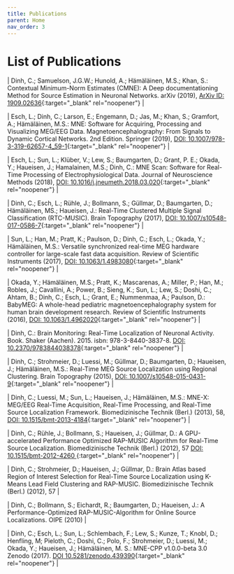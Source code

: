 ```yaml
---
title: Publications
parent: Home
nav_order: 3
---
```

# List of Publications

| Dinh, C.; Samuelson, J.G.W.; Hunold, A.; Hämäläinen, M.S.; Khan, S.: Contextual Minimum-Norm Estimates (CMNE): A Deep documentationing Method for Source Estimation in Neuronal Networks. arXiv (2019), [ArXiv ID: 1909.02636](http://arxiv.org/abs/1909.02636){:target="_blank" rel="noopener"} |

| Esch, L.; Dinh, C.; Larson, E.; Engemann, D.; Jas, M.; Khan, S.; Gramfort, A.; Hämäläinen, M.S.: MNE: Software for Acquiring, Processing and Visualizing MEG/EEG Data. Magnetoencephalography: From Signals to Dynamic Cortical Networks. 2nd Edition. Springer (2019), [DOI: 10.1007/978-3-319-62657-4_59-1](https://link.springer.com/referenceworkentry/10.1007%2F978-3-319-62657-4_59-1){:target="_blank" rel="noopener"} |

| Esch, L.; Sun, L.; Klüber, V.; Lew, S.; Baumgarten, D.; Grant, P. E.; Okada, Y.; Haueisen, J.; Hamalainen, M.S.; Dinh, C.: MNE Scan: Software for Real-Time Processing of Electrophysiological Data. Journal of Neuroscience Methods (2018), [DOI: 10.1016/j.jneumeth.2018.03.020](https://www.sciencedirect.com/science/article/pii/S0165027018300979){:target="_blank" rel="noopener"} |

| Dinh, C.; Esch, L.; Rühle, J.; Bollmann, S.; Güllmar, D.; Baumgarten, D.; Hämäläinen, MS.; Haueisen, J.: Real-Time Clustered Multiple Signal Classification (RTC-MUSIC). Brain Topography (2017), [DOI: 10.1007/s10548-017-0586-7](https://link.springer.com/article/10.1007/s10548-017-0586-7){:target="_blank" rel="noopener"} |

| Sun, L.; Han, M.; Pratt, K.; Paulson, D.; Dinh, C.; Esch, L.; Okada, Y.; Hämäläinen, M.S.: Versatile synchronized real-time MEG hardware controller for large-scale fast data acquisition. Review of Scientific Instruments (2017), [DOI: 10.1063/1.4983080](https://aip.scitation.org/doi/abs/10.1063/1.4983080?journalCode=rsi){:target="_blank" rel="noopener"} |

| Okada, Y.; Hämäläinen, M.S.; Pratt, K.; Mascarenas, A.; Miller, P.; Han, M.; Robles, J.; Cavallini, A.; Power, B.; Sieng, K.; Sun, L.; Lew, S.; Doshi, C.; Ahtam, B.; Dinh, C.; Esch, L.; Grant, E.; Nummenmaa, A.; Paulson, D.: BabyMEG: A whole-head pediatric magnetoencephalography system for human brain development research. Review of Scientific Instruments (2016), [DOI: 10.1063/1.4962020](https://pubmed.ncbi.nlm.nih.gov/27782541/){:target="_blank" rel="noopener"} |

| Dinh, C.: Brain Monitoring: Real-Time Localization of Neuronal Activity. Book. Shaker (Aachen). 2015. isbn: 978-3-8440-3837-8. [DOI: 10.2370/9783844038378](http://www.shaker.eu/en/content/catalogue/index.asp?lang=en&ID=8&ISBN=978-3-8440-3837-8){:target="_blank" rel="noopener"} |

| Dinh, C.; Strohmeier, D.; Luessi, M.; Güllmar, D.; Baumgarten, D.; Haueisen, J.; Hämäläinen, M.S.: Real-Time MEG Source Localization using Regional Clustering. Brain Topography (2015), [DOI: 10.1007/s10548-015-0431-9](http://link.springer.com/article/10.1007%2Fs10548-015-0431-9){:target="_blank" rel="noopener"} |

| Dinh, C.; Luessi, M.; Sun, L.; Haueisen, J.; Hämäläinen, M.S.: MNE-X: MEG/EEG Real-Time Acquisition, Real-Time Processing, and Real-Time Source Localization Framework. Biomedizinische Technik (Berl.) (2013), 58, [DOI: 10.1515/bmt-2013-4184](https://www.degruyter.com/view/journals/bmte/58/SI-1-Track-G/article-000010151520134184.xml){:target="_blank" rel="noopener"} |


| Dinh, C.; Rühle, J.; Bollmann, S.; Haueisen, J.; Güllmar, D.: A GPU-accelerated Performance Optimized RAP-MUSIC Algorithm for Real-Time Source Localization. Biomedizinische Technik (Berl.) (2012), 57 [DOI: 10.1515/bmt-2012-4260 ](https://www.degruyter.com/view/journals/bmte/57/SI-1-Track-O/article-p808.xml){:target="_blank" rel="noopener"} |

| Dinh, C.; Strohmeier, D.; Haueisen, J.; Güllmar, D.: Brain Atlas based Region of Interest Selection for Real-Time Source Localization using K-Means Lead Field Clustering and RAP-MUSIC. Biomedizinische Technik (Berl.) (2012), 57 |

| Dinh, C.; Bollmann, S.; Eichardt, R.; Baumgarten, D.; Haueisen, J.: A Performance-Optimized RAP-MUSIC-Algorithm for Online Source Localizations. OIPE (2010) |

| Dinh, C.; Esch, L.; Sun, L.; Schlembach, F.; Lew, S.; Kunze, T.; Knobl, D.; Henfling, M; Pieloth, C.; Doshi, C.; Polo, F.; Strohmeier, D.; Luessi, M.; Okada, Y.; Haueisen, J.; Hämäläinen, M. S.: MNE-CPP v1.0.0-beta 3.0 Zenodo (2017). [DOI 10.5281/zenodo.439390](https://zenodo.org/record/439390){:target="_blank" rel="noopener"} |
